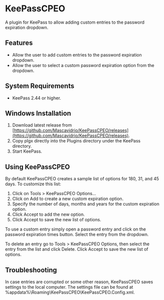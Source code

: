 # KeePassCPEO
A plugin for KeePass to allow adding custom entries to the password expiration dropdown.

## Features
 * Allow the user to add custom entries to the password expiration dropdown.
 * Allow the user to select a custom password expiration option from the dropdown.

## System Requirements
 * KeePass 2.44 or higher.

## Windows Installation
 1. Download latest release from [https://github.com/Mascavidrio/KeePassCPEO/releases](https://github.com/Mascavidrio/KeePassCPEO/releases).
 2. Copy plgx directly into the Plugins directory under the KeePass directory.
 3. Start KeePass.

## Using KeePassCPEO

By default KeePassCPEO creates a sample list of options for 180, 31, and 45 days. To customize this list:

 1. Click on Tools > KeePassCPEO Options...
 2. Click on Add to create a new custom expiration option.
 3. Specify the number of days, months and years for the custom expiration option.
 4. Click Accept to add the new option.
 5. Click Accept to save the new list of options.

To use a custom entry simply open a password entry and click on the password expiration times button. Select the entry from the dropdown.

To delete an entry go to Tools > KeePassCPEO Options, then select the entry from the list and click Delete. Click Accept to save the new list of options.

## Troubleshooting

In case entries are corrupted or some other reason, KeePassCPEO saves settings to the local computer. The settings file can be found at %appdata%\Roaming\KeePassCPEO\KeePassCPEO.Config.xml.
